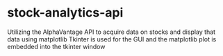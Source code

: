 # stock-analytics-api
Utilizing the AlphaVantage API to acquire data on stocks and display that data using matplotlib
Tkinter is used for the GUI and the matplotlib plot is embedded into the tkinter window
